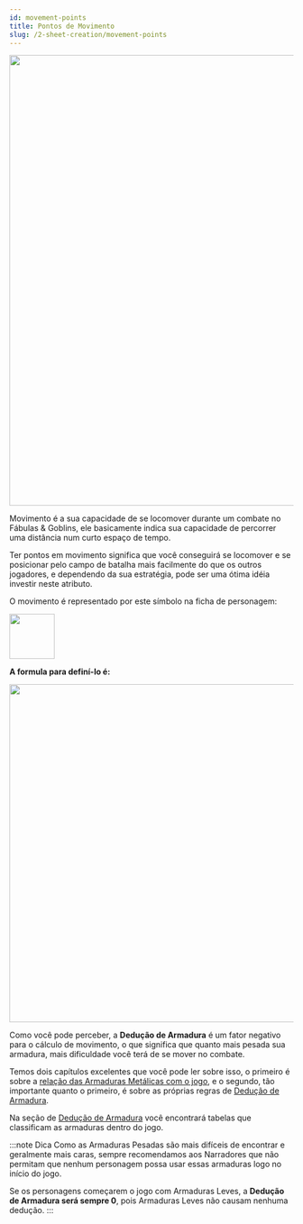 ```yaml
---
id: movement-points
title: Pontos de Movimento
slug: /2-sheet-creation/movement-points
---
```


<img src="https://fabulas-e-goblins-book.s3-us-west-2.amazonaws.com/criando-seu-personagem/pontos-de-movimento-01.png" width="800"/>

Movimento é a sua capacidade de se locomover durante um combate no Fábulas & Goblins, ele basicamente indica sua capacidade de percorrer uma distância num curto espaço de tempo.

Ter pontos em movimento significa que você conseguirá se locomover e se posicionar pelo campo de batalha mais facilmente do que os outros jogadores, e dependendo da sua estratégia, pode ser uma ótima idéia investir neste atributo.

O movimento é representado por este símbolo na ficha de personagem:

<img src="https://fabulas-e-goblins-book.s3-us-west-2.amazonaws.com/criando-seu-personagem/pontos-de-movimento-02.png" width="80"/>

**A formula para definí-lo é:**

<img src="https://fabulas-e-goblins-book.s3-us-west-2.amazonaws.com/criando-seu-personagem/pontos-de-movimento-03.png" width="600"/>

Como você pode perceber, a **Dedução de Armadura** é um fator negativo para o cálculo de movimento, o que significa que quanto mais pesada sua armadura, mais dificuldade você terá de se mover no combate.

Temos dois capítulos excelentes que você pode ler sobre isso, o primeiro é sobre a [relação das Armaduras Metálicas com o jogo](/docs/7-game-rules/metallic-armors-in-game), e o segundo, tão importante quanto o primeiro, é sobre as próprias regras de [Dedução de Armadura](/docs/2-sheet-creation/armor-deduction).

Na seção de [Dedução de Armadura](/docs/2-sheet-creation/armor-deduction) você encontrará tabelas que classificam as armaduras dentro do jogo.

:::note Dica
Como as Armaduras Pesadas são mais difíceis de encontrar e geralmente mais caras, sempre recomendamos aos Narradores que não permitam que nenhum personagem possa usar essas armaduras logo no início do jogo.

Se os personagens começarem o jogo com Armaduras Leves, a **Dedução de Armadura será sempre 0**, pois Armaduras Leves não causam nenhuma dedução.
:::
